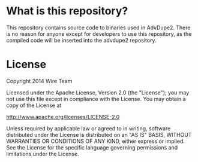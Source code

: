 # What is this repository?

This repository contains source code to binaries used in AdvDupe2. There is no reason for anyone except for developers to use this repository, as the compiled code will be inserted into the advdupe2 repository.

# License

Copyright 2014 Wire Team

Licensed under the Apache License, Version 2.0 (the "License"); you may not use this file except in compliance with the License. You may obtain a copy of the License at

http://www.apache.org/licenses/LICENSE-2.0

Unless required by applicable law or agreed to in writing, software distributed under the License is distributed on an "AS IS" BASIS, WITHOUT WARRANTIES OR CONDITIONS OF ANY KIND, either express or implied. See the License for the specific language governing permissions and limitations under the License.
